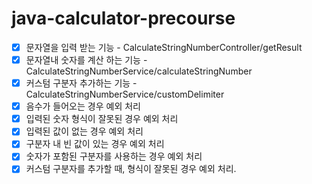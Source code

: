 # java-calculator-precourse

- [x] 문자열을 입력 받는 기능 - CalculateStringNumberController/getResult
- [x] 문자열내 숫자를 계산 하는 기능 - CalculateStringNumberService/calculateStringNumber
- [x] 커스텀 구분자 추가하는 기능 - CalculateStringNumberService/customDelimiter
- [x] 음수가 들어오는 경우 예외 처리
- [x] 입력된 숫자 형식이 잘못된 경우 예외 처리
- [x] 입력된 값이 없는 경우 예외 처리
- [x] 구분자 내 빈 값이 있는 경우 예외 처리
- [x] 숫자가 포함된 구분자를 사용하는 경우 예외 처리
- [x] 커스텀 구분자를 추가할 때, 형식이 잘못된 경우 예외 처리.